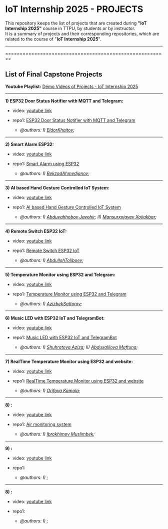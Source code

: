 # IoT Internship 2025 - PROJECTS

This repository keeps the list of projects that are created during **"IoT Internship 2025"** course in TTPU, by students or by instructor.\
It is a summary of projects and their corresponding repositories, which are related to the course of "**IoT Internship 2025**".

----------------------------------------------------------------------------------------------------------
========================================================
## List of Final Capstone Projects

**Youtube Playlist:** [Demo Videos of Projects - IoT Internship 2025](https://youtube.com/playlist?list=PLfZEWICCEvhj6wE635xIMkc52GOsgFS-q&feature=shared)

----------------------------------------------
**1) ESP32 Door Status Notifier with MQTT and Telegram:**
* video: [youtube link](https://youtu.be/JovxX4T7gno?feature=shared)
* repo1: [ESP32 Door Status Notifier with MQTT and Telegram](https://github.com/IoT-Internship-TTPU/IoTintern2025_esp32_door_sensor_telegrambot)

  * _@authors: I) [EldorKhaitov](https://github.com/eldor9312);_

----------------------------------------------
**2) Smart Alarm ESP32:**
* video: [youtube link](https://youtu.be/ZL2cfpvQs_4?feature=shared)
* repo1: [Smart Alarm using ESP32](https://github.com/IoT-Internship-TTPU/IoTintern2025_SmartAlarmESP32)

  * _@authors: I) [BekzodAhmedjanov](https://github.com/Ahmedjanov);_

----------------------------------------------
**3) AI based Hand Gesture Controlled IoT System:**
* video: [youtube link](https://youtube.com/shorts/0gnkVAyKhhs?feature=shared)
* repo1: [AI based Hand Gesture Controlled IoT System](https://github.com/IoT-Internship-TTPU/IoTintern2025_AI_handGesture_IOT_LED)

  * _@authors: I) [Abduvahhobov Javohir](https://github.com/notlukas18);_
              _II) [Mansurxojayev Xojiakbar](https://github.com/mansuroff123);_

----------------------------------------------
**4) Remote Switch ESP32 IoT:**
* video: [youtube link](https://youtu.be/Q3qSzNw9b5E)
* repo1: [Remote Switch ESP32 IoT](https://github.com/IoT-Internship-TTPU/IoTintern2025_RemoteSwitch_ESP32_IoT)

  * _@authors: I) [AbdullohToliboev](https://github.com/LiGER3090);_

----------------------------------------------
**5) Temperature Monitor using ESP32 and Telegram:**
* video: [youtube link](https://youtu.be/e_IeFfKBmkA)
* repo1: [Temperature Monitor using ESP32 and Telegram](https://github.com/IoT-Internship-TTPU/IoTintern2025_TemperatureMonitor_ESP32_Telegram)

  * _@authors: I) [AzizbekSattorov](https://github.com/Fienny);_

----------------------------------------------
**6) Music LED with ESP32 IoT and TelegramBot:**
* video: [youtube link](https://youtube.com/shorts/xZATAKJmtc8?feature=share)
* repo1: [Music LED with ESP32 IoT and TelegramBot](https://github.com/IoT-Internship-TTPU/IoTintern2025_MusicLED_ESP32_IoT_TelegramBot)

  * _@authors: I) [Shuhratova Aziza](https://github.com/azizakha);_
              _II) [Abduxalilova Maftuna](https://github.com/Maftuna-bot);_
    
----------------------------------------------
**7) RealTime Temperature Monitor using ESP32 and website:**
* video: [youtube link](https://youtu.be/2tdVwYFP4LE)
* repo1: [RealTime Temperature Monitor using ESP32 and website](https://github.com/IoT-Internship-TTPU/IoTintern2025_RealTime_TemperatureMonitor_ESP32_website)

  * _@authors: I) [Orifova Kamola](https://github.com/kamola18);_

----------------------------------------------
**8) :**
* video: [youtube link](https://youtube.com/shorts/f8MQ62VObLg)
* repo1: [Air monitoring system](https://github.com/IoT-Internship-TTPU/IoTintern2025_Air-monitoring-system)

  * _@authors: I) [Ibrokhimov Muslimbek](https://github.com/Muslimbek4);_

----------------------------------------------
**9) :**
* video: [youtube link]()
* repo1: []()

  * _@authors: I) []();_
 
----------------------------------------------
**8) :**
* video: [youtube link]()
* repo1: []()

  * _@authors: I) []();_
 
